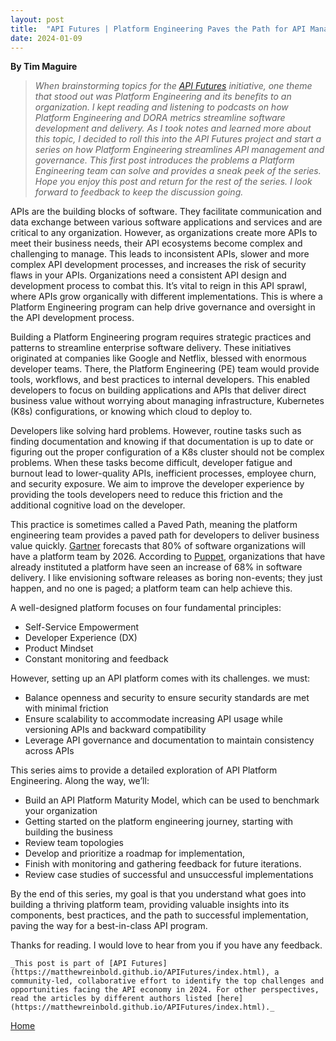 ```yaml
---
layout: post
title:  "API Futures | Platform Engineering Paves the Path for API Management and Governance"
date: 2024-01-09 
---
```


**By Tim Maguire**

>_When brainstorming topics for the [API Futures](https://matthewreinbold.github.io/APIFutures/index.html) initiative, one theme that stood out was Platform Engineering and its benefits to an organization.  I kept reading and listening to podcasts on how Platform Engineering and DORA metrics streamline software development and delivery.  As I took notes and learned more about this topic, I decided to roll this into the API Futures project and start a series on how Platform Engineering streamlines API management and governance.  This first post introduces the problems a Platform Engineering team can solve and provides a sneak peek of the series.  Hope you enjoy this post and return for the rest of the series. I look forward to feedback to keep the discussion going._

APIs are the building blocks of software.  They facilitate communication and data exchange between various software applications and services and are critical to any organization. However, as organizations create more APIs to meet their business needs, their API ecosystems become complex and challenging to manage. This leads to inconsistent APIs, slower and more complex API development processes, and increases the risk of security flaws in your APIs.  Organizations need a consistent API design and development process to combat this.  It’s vital to reign in this API sprawl, where APIs grow organically with different implementations. This is where a Platform Engineering program can help drive governance and oversight in the API development process.  

Building a Platform Engineering program requires strategic practices and patterns to streamline enterprise software delivery.  These initiatives originated at companies like Google and Netflix, blessed with enormous developer teams.  There, the Platform Engineering (PE) team would provide tools, workflows, and best practices to internal developers.  This enabled developers to focus on building applications and APIs that deliver direct business value without worrying about managing infrastructure, Kubernetes (K8s) configurations, or knowing which cloud to deploy to.

Developers like solving hard problems. However, routine tasks such as finding documentation and knowing if that documentation is up to date or figuring out the proper configuration of a K8s cluster should not be complex problems. When these tasks become difficult, developer fatigue and burnout lead to lower-quality APIs, inefficient processes, employee churn, and security exposure. We aim to improve the developer experience by providing the tools developers need to reduce this friction and the additional cognitive load on the developer.

This practice is sometimes called a Paved Path, meaning the platform engineering team provides a paved path for developers to deliver business value quickly.  [Gartner](https://www.gartner.com/en/articles/what-is-platform-engineering) forecasts that 80% of software organizations will have a platform team by 2026. According to [Puppet](https://www.puppet.com/resources/state-of-platform-engineering), organizations that have already instituted a platform have seen an increase of 68% in software delivery.  I like envisioning software releases as boring non-events; they just happen, and no one is paged; a platform team can help achieve this. 

A well-designed platform focuses on four fundamental principles:



* Self-Service Empowerment
* Developer Experience (DX)
* Product Mindset
* Constant monitoring and feedback

However, setting up an API platform comes with its challenges. we must:



* Balance openness and security to ensure security standards are met with minimal friction
* Ensure scalability to accommodate increasing API usage while versioning APIs and backward compatibility
* Leverage API governance and documentation to maintain consistency across APIs 

This series aims to provide a detailed exploration of API Platform Engineering. Along the way, we’ll:



* Build an API Platform Maturity Model, which can be used to benchmark your organization
* Getting started on the platform engineering journey, starting with building the business
* Review team topologies
* Develop and prioritize a roadmap for implementation,
* Finish with monitoring and gathering feedback for future iterations.
* Review case studies of successful and unsuccessful implementations

By the end of this series, my goal is that you understand what goes into building a thriving platform team, providing valuable insights into its components, best practices, and the path to successful implementation, paving the way for a best-in-class API program.

Thanks for reading.  I would love to hear from you if you have any feedback.


    _This post is part of [API Futures](https://matthewreinbold.github.io/APIFutures/index.html), a community-led, collaborative effort to identify the top challenges and opportunities facing the API economy in 2024. For other perspectives, read the articles by different authors listed [here](https://matthewreinbold.github.io/APIFutures/index.html)._


[Home](/)
